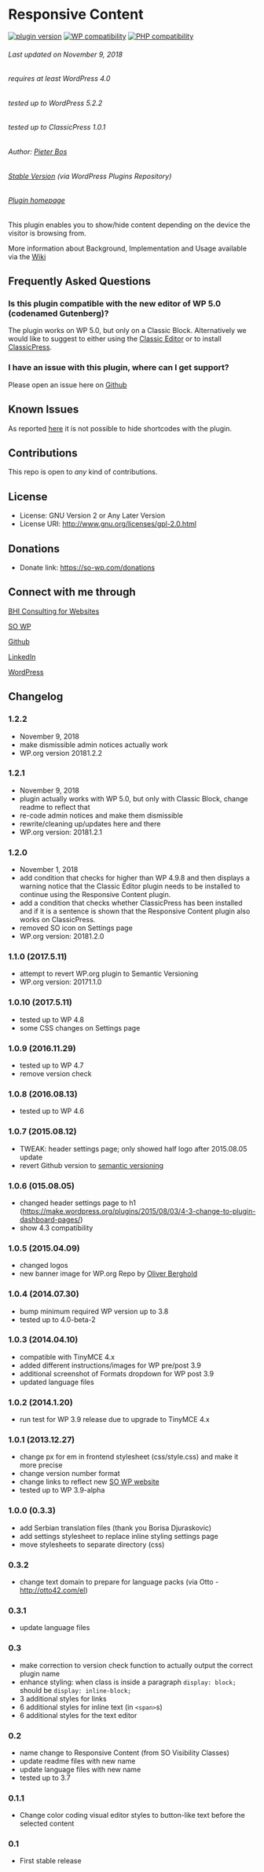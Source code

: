 Responsive Content
=====================

[![plugin version](https://img.shields.io/wordpress/plugin/v/so-visibility-classes.svg)](https://wordpress.org/plugins/so-visibility-classes) [![WP compatibility](https://plugintests.com/plugins/so-visibility-classes/wp-badge.svg)](https://plugintests.com/plugins/so-visibility-classes/latest) [![PHP compatibility](https://plugintests.com/plugins/so-visibility-classes/php-badge.svg)](https://plugintests.com/plugins/so-visibility-classes/latest)

###### Last updated on November 9, 2018
###### requires at least WordPress 4.0
###### tested up to WordPress 5.2.2
###### tested up to ClassicPress 1.0.1
###### Author: [Pieter Bos](https://github.com/senlin)
###### [Stable Version](https://wordpress.org/plugins/so-visibility-classes) (via WordPress Plugins Repository)
###### [Plugin homepage](https://so-wp.com/plugin/responsive-content)

This plugin enables you to show/hide content depending on the device the visitor is browsing from.

More information about Background, Implementation and Usage available via the [Wiki](https://github.com/senlin/so-responsive-content/wiki/_pages)

## Frequently Asked Questions

### Is this plugin compatible with the new editor of WP 5.0 (codenamed Gutenberg)?

The plugin works on WP 5.0, but only on a Classic Block. Alternatively we would like to suggest to either using the [Classic Editor](https://wordpress.org/plugins/classic-editor-addon/) or to install [ClassicPress](https://www.classicpress.net).

### I have an issue with this plugin, where can I get support?

Please open an issue here on [Github](https://github.com/senlin/so-responsive-content/issues)

## Known Issues

As reported [here](https://github.com/senlin/so-responsive-content/issues/2) it is not possible to hide shortcodes with the plugin.

## Contributions

This repo is open to _any_ kind of contributions.

## License

* License: GNU Version 2 or Any Later Version
* License URI: http://www.gnu.org/licenses/gpl-2.0.html

## Donations

* Donate link: https://so-wp.com/donations

## Connect with me through

[BHI Consulting for Websites](https://bohanintl.com)

[SO WP](https://so-wp.com)

[Github](https://github.com/senlin) 

[LinkedIn](https://www.linkedin.com/in/pieterbos83/) 

[WordPress](https://profiles.wordpress.org/senlin/) 

## Changelog

### 1.2.2

* November 9, 2018
* make dismissible admin notices actually work
* WP.org version 20181.2.2

### 1.2.1

* November 9, 2018
* plugin actually works with WP 5.0, but only with Classic Block, change readme to reflect that
* re-code admin notices and make them dismissible
* rewrite/cleaning up/updates here and there
* WP.org version: 20181.2.1

### 1.2.0

* November 1, 2018
* add condition that checks for higher than WP 4.9.8 and then displays a warning notice that the Classic Editor plugin needs to be installed to continue using the Responsive Content plugin.
* add a condition that checks whether ClassicPress has been installed and if it is a sentence is shown that the Responsive Content plugin also works on ClassicPress.
* removed SO icon on Settings page
* WP.org version: 20181.2.0

### 1.1.0 (2017.5.11)

* attempt to revert WP.org plugin to Semantic Versioning
* WP.org version: 20171.1.0

### 1.0.10 (2017.5.11)

* tested up to WP 4.8
* some CSS changes on Settings page

### 1.0.9 (2016.11.29)

* tested up to WP 4.7
* remove version check

### 1.0.8 (2016.08.13)

* tested up to WP 4.6

### 1.0.7 (2015.08.12)

* TWEAK: header settings page; only showed half logo after 2015.08.05 update
* revert Github version to [semantic versioning](http://semver.org)

### 1.0.6 (015.08.05)

* changed header settings page to h1 (https://make.wordpress.org/plugins/2015/08/03/4-3-change-to-plugin-dashboard-pages/)
* show 4.3 compatibility

### 1.0.5 (2015.04.09)

* changed logos
* new banner image for WP.org Repo by [Oliver Berghold](https://unsplash.com/oliverberghold)

### 1.0.4 (2014.07.30)

* bump minimum required WP version up to 3.8
* tested up to 4.0-beta-2

### 1.0.3 (2014.04.10)

* compatible with TinyMCE 4.x
* added different instructions/images for WP pre/post 3.9
* additional screenshot of Formats dropdown for WP post 3.9
* updated language files

### 1.0.2 (2014.1.20)

* run test for WP 3.9 release due to upgrade to TinyMCE 4.x

### 1.0.1 (2013.12.27)

* change px for em in frontend stylesheet (css/style.css) and make it more precise
* change version number format
* change links to reflect new [SO WP website](http://so-wp.com)
* tested up to WP 3.9-alpha

### 1.0.0 (0.3.3)

* add Serbian translation files (thank you Borisa Djuraskovic)
* add settings stylesheet to replace inline styling settings page
* move stylesheets to separate directory (css)

### 0.3.2

* change text domain to prepare for language packs (via Otto - http://otto42.com/el)

### 0.3.1

* update language files

### 0.3

* make correction to version check function to actually output the correct plugin name
* enhance styling: when class is inside a paragraph `display: block;` should be `display: inline-block;`
* 3 additional styles for links
* 6 additional styles for inline text (in `<span>`s)
* 6 additional styles for the text editor

### 0.2

* name change to Responsive Content (from SO Visibility Classes)
* update readme files with new name
* update language files with new name
* tested up to 3.7

### 0.1.1

* Change color coding visual editor styles to button-like text before the selected content

### 0.1

* First stable release
